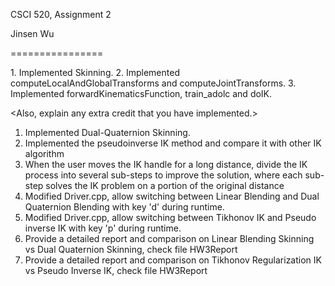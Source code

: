 CSCI 520, Assignment 2

Jinsen Wu

================

<Description of what you have accomplished>
1. Implemented Skinning.
2. Implemented computeLocalAndGlobalTransforms and computeJointTransforms.
3. Implemented forwardKinematicsFunction, train_adolc and doIK.

<Also, explain any extra credit that you have implemented.>
1. Implemented Dual-Quaternion Skinning.
2. Implemented the pseudoinverse IK method and compare it with other IK algorithm
3. When the user moves the IK handle for a long distance, divide the IK process into several sub-steps to improve the solution, where each sub-step solves the IK problem on a portion of the original distance
4. Modified Driver.cpp, allow switching between Linear Blending and Dual Quaternion Blending with key 'd' during runtime.
5. Modified Driver.cpp, allow switching between Tikhonov IK and Pseudo inverse IK with key 'p' during runtime.
6. Provide a detailed report and comparison on Linear Blending Skinning vs Dual Quaternion Skinning, check file HW3Report
7. Provide a detailed report and comparison on Tikhonov Regularization IK vs Pseudo Inverse IK, check file HW3Report


